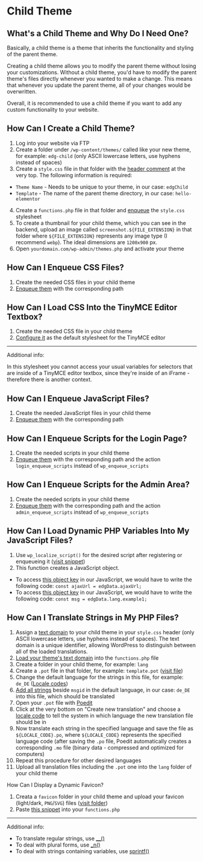 # Child Theme

## What's a Child Theme and Why Do I Need One?

Basically, a child theme is a theme that inherits the functionality and styling of the parent theme.

Creating a child theme allows you to modify the parent theme without losing your customizations. Without a child theme, you'd have to modify the parent theme's files directly whenever you wanted to make a change. This means that whenever you update the parent theme, all of your changes would be overwritten.

Overall, it is recommended to use a child theme if you want to add any custom functionality to your website.

## How Can I Create a Child Theme?

1. Log into your website via FTP
2. Create a folder under `/wp-content/themes/` called like your new theme, for example: `edg-child` (only ASCII lowercase letters, use hyphens instead of spaces)
3. Create a `style.css` file in that folder with the [header comment](https://github.com/eBollow05/child-theme/blob/main/style.css) at the very top.
The following information is required:
- `Theme Name` - Needs to be unique to your theme, in our case: `edgChild`
- `Template` - The name of the parent theme directory, in our case: `hello-elementor`
4. Create a `functions.php` file in that folder and [enqueue](https://github.com/eBollow05/child-theme/blob/main/functions.php#L13-L27) the `style.css` stylesheet
5. To create a thumbnail for your child theme, which you can see in the backend, upload an image called `screenshot.${FILE_EXTENSION}` in that folder where `${FILE_EXTENSION}` represents any image type (I recommend `webp`). The ideal dimensions are `1200x900` px.
6. Open `yourdomain.com/wp-admin/themes.php` and activate your theme

## How Can I Enqueue CSS Files?

1. Create the needed CSS files in your child theme
2. [Enqueue them](https://github.com/eBollow05/child-theme/blob/main/functions.php#L13-L27) with the corresponding path

## How Can I Load CSS Into the TinyMCE Editor Textbox?

1. Create the needed CSS file in your child theme
2. [Configure it](https://github.com/eBollow05/child-theme/blob/main/functions.php#L37-L45) as the default stylesheet for the TinyMCE editor

---

Additional info:

In this stylesheet you cannot access your usual variables for selectors that are inside of a TinyMCE editor textbox, since they're inside of an iFrame - therefore there is another context.

## How Can I Enqueue JavaScript Files?

1. Create the needed JavaScript files in your child theme
2. [Enqueue them](https://github.com/eBollow05/child-theme/blob/main/functions.php#L13-L27) with the corresponding path

## How Can I Enqueue Scripts for the Login Page?

1. Create the needed scripts in your child theme
2. [Enqueue them](https://github.com/eBollow05/child-theme/blob/main/functions.php#L30-L36) with the corresponding path and the action `login_enqueue_scripts` instead of `wp_enqueue_scripts`

## How Can I Enqueue Scripts for the Admin Area?

1. Create the needed scripts in your child theme
2. [Enqueue them](https://github.com/eBollow05/child-theme/blob/main/functions.php#L39-L45) with the corresponding path and the action `admin_enqueue_scripts` instead of `wp_enqueue_scripts`

## How Can I Load Dynamic PHP Variables Into My JavaScript Files?

1. Use `wp_localize_script()` for the desired script after registering or enqueueing it ([visit snippet](https://github.com/eBollow05/child-theme/blob/main/functions.php#L20-L28))
2. This function creates a JavaScript object.
- To access [this object key](https://github.com/eBollow05/child-theme/blob/main/functions.php#L21) in our JavaScript, we would have to write the following code: `const ajaxUrl = edgData.ajaxUrl;`
- To access [this object key](https://github.com/eBollow05/child-theme/blob/main/functions.php#L25) in our JavaScript, we would have to write the following code: `const msg = edgData.lang.example1;`

## How Can I Translate Strings in My PHP Files?

1. Assign a [text domain](https://github.com/eBollow05/child-theme/blob/main/style.css#L7) to your child theme in your `style.css` header (only ASCII lowercase letters, use hyphens instead of spaces).
The text domain is a unique identifier, allowing WordPress to distinguish between all of the loaded translations.
2. [Load your theme's text domain](https://github.com/eBollow05/child-theme/blob/main/functions.php#L4-L9) into the `functions.php` file
3. Create a folder in your child theme, for example: `lang`
4. Create a `.pot` file in that folder, for example: `template.pot` ([visit file](https://github.com/eBollow05/child-theme/blob/main/lang/template.pot))
5. Change the default language for the strings in this file, for example: `de_DE` ([Locale codes](https://make.wordpress.org/polyglots/teams/))
6. [Add all strings](https://github.com/eBollow05/child-theme/blob/main/lang/template.pot#L14) beside `msgid` in the default language, in our case: `de_DE` into this file, which should be translated
7. Open your `.pot` file with [Poedit](https://poedit.net)
8. Click at the very bottom on "Create new translation" and choose a [locale code](https://make.wordpress.org/polyglots/teams/) to tell the system in which language the new translation file should be in
9. Now translate each string in the specified language and save the file as `${LOCALE_CODE}.po`, where `${LOCALE_CODE}` represents the specified language code (after saving the `.po` file, Poedit automatically creates a corresponding `.mo` file (binary data - compressed and optimized for computers)
10. Repeat this procedure for other desired languages
11. Upload all translation files including the `.pot` one into the `lang` folder of your child theme

How Can I Display a Dynamic Favicon?

1. Creata a `favicon` folder in your child theme and upload your favicon (light/dark, `PNG`/`SVG`) files ([visit folder](https://github.com/eBollow05/child-theme/tree/main/assets/favicons))
2. Paste [this snippet](https://github.com/eBollow05/child-theme/blob/main/functions.php#L67-L88) into your `functions.php`

---

Additional info:

- To translate regular strings, use [__()](https://developer.wordpress.org/reference/functions/__/)
- To deal with plural forms, use [_n()](https://developer.wordpress.org/reference/functions/_n/)
- To deal with strings containing variables, use [sprintf()](https://www.php.net/manual/en/function.sprintf.php)
